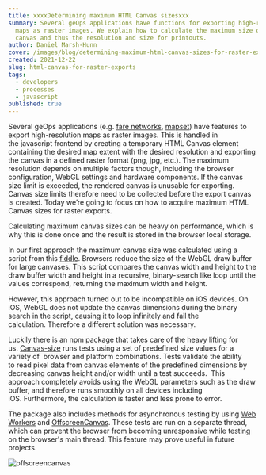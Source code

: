 ```yaml
---
title: xxxxDetermining maximum HTML Canvas sizesxxx
summary: Several geOps applications have functions for exporting high-resolution
  maps as raster images. We explain how to calculate the maximum size of the
  canvas and thus the resolution and size for printouts.
author: Daniel Marsh-Hunn
cover: /images/blog/determining-maximum-html-canvas-sizes-for-raster-exports/offscreencanvas_item.png
created: 2021-12-22
slug: html-canvas-for-raster-exports
tags:
  - developers
  - processes
  - javascript
published: true
---
```

Several geOps applications (e.g. [fare networks](https://maps.trafimage.ch/ch.sbb.tarifverbundkarte.public), [mapset](https://editor.mapset.io/)) have features to export high-resolution maps as raster images. This is handled in the javascript frontend by creating a temporary HTML Canvas element containing the desired map extent with the desired resolution and exporting the canvas in a defined raster format (png, jpg, etc.). The maximum resolution depends on multiple factors though, including the browser configuration, WebGL settings and hardware components. If the canvas size limit is exceeded, the rendered canvas is unusable for exporting. Canvas size limits therefore need to be collected before the export canvas is created. Today we’re going to focus on how to acquire maximum HTML Canvas sizes for raster exports. 

Calculating maximum canvas sizes can be heavy on performance, which is why this is done once and the result is stored in the browser local storage. 

In our first approach the maximum canvas size was calculated using a script from this [fiddle](https://jsfiddle.net/1sh47wfk/1/). Browsers reduce the size of the WebGL draw buffer for large canvases. This script compares the canvas width and height to the draw buffer width and height in a recursive, binary-search like loop until the values correspond, returning the maximum width and height. 

However, this approach turned out to be incompatible on iOS devices. On iOS, WebGL does not update the canvas dimensions during the binary search in the script, causing it to loop infinitely and fail the calculation. Therefore a different solution was necessary. 

Luckily there is an npm package that takes care of the heavy lifting for us. [Canvas-size](https://www.npmjs.com/package/canvas-size) runs tests using a set of predefined size values for a variety of  browser and platform combinations. Tests validate the ability to read pixel data from canvas elements of the predefined dimensions by decreasing canvas height and/or width until a test succeeds.  This approach completely avoids using the WebGL parameters such as the draw buffer, and therefore runs smoothly on all devices including iOS. Furthermore, the calculation is faster and less prone to error. 

The package also includes methods for asynchronous testing by using [Web Workers](https://developer.mozilla.org/en-US/docs/Web/API/Web_Workers_API) and [OffscreenCanvas](https://developer.mozilla.org/en-US/docs/Web/API/OffscreenCanvas). These tests are run on a separate thread, which can prevent the browser from becoming unresponsive while testing on the browser's main thread. This feature may prove useful in future projects.

![offscreencanvas](/images/blog/determining-maximum-html-canvas-sizes-for-raster-exports/offscreencanvas.png)